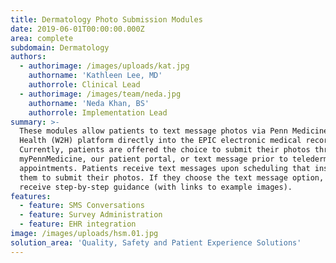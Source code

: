 ```yaml
---
title: Dermatology Photo Submission Modules
date: 2019-06-01T00:00:00.000Z
area: complete
subdomain: Dermatology
authors:
  - authorimage: /images/uploads/kat.jpg
    authorname: 'Kathleen Lee, MD'
    authorrole: Clinical Lead
  - authorimage: /images/team/neda.jpg
    authorname: 'Neda Khan, BS'
    authorrole: Implementation Lead
summary: >-
  These modules allow patients to text message photos via Penn Medicine’s Way to
  Health (W2H) platform directly into the EPIC electronic medical record.
  Currently, patients are offered the choice to submit their photos through
  myPennMedicine, our patient portal, or text message prior to teledermatology
  appointments. Patients receive text messages upon scheduling that instruct
  them to submit their photos. If they choose the text message option, they
  receive step-by-step guidance (with links to example images). 
features:
  - feature: SMS Conversations
  - feature: Survey Administration
  - feature: EHR integration
image: /images/uploads/hsm.01.jpg
solution_area: 'Quality, Safety and Patient Experience Solutions'
---
```


